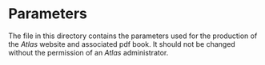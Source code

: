 Parameters
==========

The file in this directory contains the parameters used for the production of the _Atlas_ website and associated pdf book. It should not be changed without the permission of an _Atlas_ administrator.

